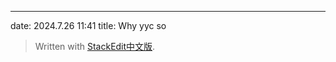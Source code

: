 ---
date: 2024.7.26 11:41
title: Why yyc so 


> Written with [StackEdit中文版](https://stackedit.cn/).
<!--stackedit_data:
eyJoaXN0b3J5IjpbMTM4NTM3Nzk1XX0=
-->